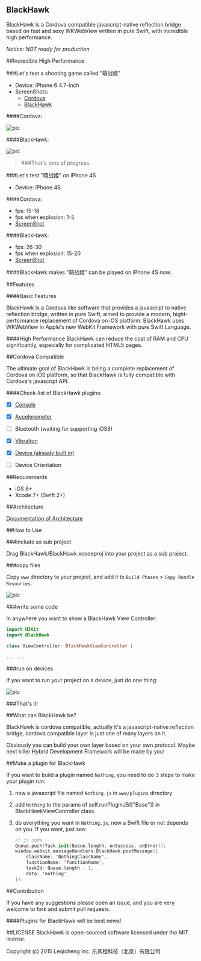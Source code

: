 BlackHawk
------------

BlackHawk is a Cordova compatible javascript-native reflection bridge based on fast and sexy WKWebView written in pure Swift, with incredible high performance.

*Notice: NOT ready for production*

##Incredible High Performance

###Let's test a shooting game called "萌战姬"

* Device: iPhone 6 4.7-inch
* ScreenShots: 
    * [Cordova](http://lvwenhan.com/content/uploadfile/201508/f84a1440930502.png)
    * [BlackHawk](http://lvwenhan.com/content/uploadfile/201508/b4921440930504.png)

####Cordova:

![pic](http://lvwenhan.com/content/uploadfile/201508/f4561440930514.png)

####BlackHawk:

![pic](http://lvwenhan.com/content/uploadfile/201508/508d1440930514.png)

> ###That's tons of progress.

###Let's test "萌战姬" on iPhone 4S

* Device: iPhone 4S

####Cordova:

* fps: 15-18
* fps when explosion: 1-5
* [ScreenShot](http://lvwenhan.com/content/uploadfile/201508/d4c21440998158.png)

####BlackHawk:

* fps: 26-30
* fps when explosion: 15-20
* [ScreenShot](http://lvwenhan.com/content/uploadfile/201508/b25f1440998119.png)

####BlackHawk makes "萌战姬" can be played on iPhone 4S now.

##Features

####Basic Features

BlackHawk is a Cordova like software that provides a javascript to native reflection bridge, written in pure Swift, aimed to provide a modern, hight-performance replacement of Cordova  on iOS platform. BlackHawk uses WKWebView in Apple's new WebKit Framework with pure Swift Language.

####High Performance
BlackHawk can reduce the cost of RAM and CPU significantly, especially for complicated HTML5 pages.

##Cordova Compatible

The ultimate goal of BlackHawk is being a complete replacement of Cordova on iOS platform, so that BlackHawk is fully compatible with Cordova's javascript API.

####Check-list of BlackHawk plugins:

- [x] [Console](https://github.com/Lucky-Orange/BlackHawk-Plugin-Console)
- [x] [Accelerometer](https://github.com/Lucky-Orange/BlackHawk-Plugin-Accelerometer)
- [ ] Bluetooth (waiting for supporting iOS8)
- [x] [Vibration](https://github.com/Lucky-Orange/BlackHawk-Plugin-Vibration)
- [x] [Device (already built in)](https://github.com/Lucky-Orange/BlackHawk-Plugin-Device)
- [ ] Device Orientation


##Requirements

* iOS 8+
* Xcode 7+ (Swift 2+)

##Architecture

[Documentation of Architecture](https://github.com/Lucky-Orange/BlackHawk/wiki/Architecture)

##How to Use

###include as sub project

Drag BlackHawk/BlackHawk.xcodeproj into your project as a sub project.

###copy files

Copy `www` directory to your project, and add it to `Build Phases` > `Copy Bundle Resources`.

![pic](http://lvwenhan.com/content/uploadfile/201508/89811440934073.png)

###write some code

In anywhere you want to show a BlackHawk View Controller:

```swift
import UIKit
import BlackHawk

class ViewController: BlackHawkViewController {

... ...
```

###run on devices

If you want to run your project on a device, just do one thing:

![pic](http://lvwenhan.com/content/uploadfile/201508/de471440934490.png)

###That's it!

##What can BlackHawk be?

BlackHawk is cordova compatible, actually it's a javascript-native reflection bridge, cordova compatible layer is just one of many layers on it.

Obviously you can build your own layer based on your own protocol. Maybe next killer Hybrid Development Framework will be made by you!

##Make a plugin for BlackHawk

If you want to build a plugin named `Nothing`, you need to do 3 steps to make your plugin run:

1. new a javascript file named `Nothing.js` in `www/plugins` directory
2. add `Nothing` to the params of self.runPluginJS(["Base"]) in BlackHawkViewController class.
3. do everything you want in `Nothing.js`, new a Swift file or not depends on you. If you want, just see:
    
    ```swift
    // js code
    Queue.push(Task.init(Queue.length, onSuccess, onError));
    window.webkit.messageHandlers.BlackHawk.postMessage({
        className: 'NothingClassName',
        functionName: 'functionName',
        taskId: Queue.length - 1,
        data: 'nothing'
    });
    ```

##Contribution

If you have any suggestions please open an issue, and you are very welcome to fork and submit pull requests.

####Plugins for BlackHawk will be best news!

##LICENSE
BlackHawk is open-sourced software licensed under the MIT license.

Copyright (c) 2015 Leqicheng Inc. 乐其橙科技（北京）有限公司
